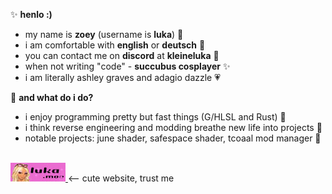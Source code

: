 ✨ **henlo :)**
<br>
- my name is **zoey** (username is **luka**) 🌺 
- i am comfortable with **english** or **deutsch** 🫶
- you can contact me on **discord** at **kleineluka** 🍨
- when not writing "code" - **succubus cosplayer** ✨
- i am literally ashley graves and adagio dazzle 💗


🌈 **and what do i do?**
<br>
- i enjoy programming pretty but fast things (G/HLSL and Rust) 🌼
- i think reverse engineering and modding breathe new life into projects 🐸
- notable projects: june shader, safespace shader, tcoaal mod manager 🦄

<br>
<a href="https://www.luka.moe">
  <img src="blinkie.gif" alt="Luka Blinkie">
</a>
  <-- cute website, trust me

